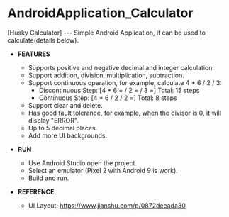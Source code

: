 # AndroidApplication_Calculator

[Husky Calculator] --- Simple Android Application, it can be used to calculate(details below).

- **FEATURES**
	- Supports positive and negative decimal and integer calculation.
	- Support addition, division, multiplication, subtraction.
	- Support continuous operation, for example, calculate 4 * 6 / 2 / 3:
		- Discontinuous Step: [4 * 6 = / 2 = / 3 =] Total: 15 steps
		- Continuous Step: [4 * 6 / 2 / 2 =] Total: 8 steps
	- Support clear and delete.
	- Has good fault tolerance, for example, when the divisor is 0, it will display "ERROR".
	- Up to 5 decimal places.
	- Add more UI backgrounds.

- **RUN**
	- Use Android Studio open the project.
	- Select an emulator (Pixel 2 with Android 9 is work).
	- Build and run.

- **REFERENCE**
	- UI Layout: https://www.jianshu.com/p/0872deeada30
